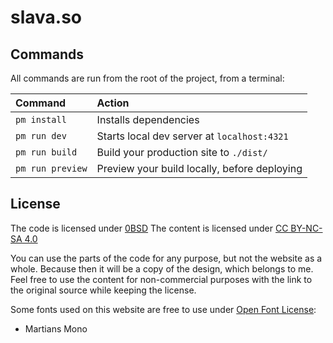# slava.so



##  Commands

All commands are run from the root of the project, from a terminal:

| Command                   | Action                                           |
| :------------------------ | :----------------------------------------------- |
| `pm install`             | Installs dependencies                            |
| `pm run dev`             | Starts local dev server at `localhost:4321`      |
| `pm run build`           | Build your production site to `./dist/`          |
| `pm run preview`         | Preview your build locally, before deploying     |

## License

The code is licensed under [0BSD](./0BSD.md)
The content is licensed under [CC BY-NC-SA 4.0](./CC.md)

You can use the parts of the code for any purpose, but not the website as a whole. Because then it will be a copy of the design, which belongs to me. Feel free to use the content for non-commercial purposes with the link to the original source while keeping the license.

Some fonts used on this website are free to use under [Open Font License](https://openfontlicense.org/):

- Martians Mono
